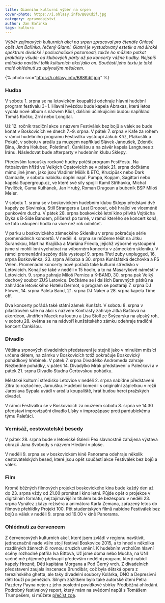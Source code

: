 ```yaml
---
title: Gianniho kulturní výběr na srpen
cover-photo: https://i.ohlasy.info/B88Kdif.jpg
category: zpravodajství
author: Jan Bařinka
tags: kultura
---
```


*Výběr zajímavých kulturních akcí na srpen zpracoval pro čtenáře Ohlasů opět Jan Bařinka, řečený Gianni. Gianni je vystudovaný estetik a má široké spektrum divácké i posluchačské pozornosti, takže ho můžete potkat prakticky všude: od klubových párty až po koncerty vážné hudby. Nejspíš málokdo navštíví tolik kulturních akcí jako on. Součástí jeho textu je také malé ohlédnutí za uplynulým měsícem.*

{% photo src="https://i.ohlasy.info/B88Kdif.jpg" %}

### Hudba

V sobotu 1. srpna se na letovickém koupališti odehraje hlavní hudební program festivalu 3+1. Hlavní hvězdou bude kapela Abraxas, která letos vydala nové album s názvem Klid!, dalšími účinkujícími budou například Tomáš Kočko, Zrní nebo Longital.

Už 12. ročník tradiční akce s názvem Festiválek bez bojů a válek se bude konat v Boskovicích ve dnech 7.–9. srpna. V pátek 7. srpna v Kafe za rohem v rámci hudebního programu Festiválku vystoupí Jakub Kříž, Ptakustik a Pokáč, v sobotu v areálu za muzeem například Slávek Janoušek, Zdeněk Bína, Jindra Holubec, Poletíme?, Čankišou a na závěr kapela Langtunes z Íránu. Následovat bude afterparty v hudebním klubu Sklepy.

Především fanoušky rockové hudby potěší program FestFestu. Na fotbalovém hřišti ve Velkých Opatovicích se v pátek 21. srpna dočkáme mimo jiné jmen, jako jsou Vladimír Mišík & ETC, Krucipüsk nebo Dark Gamballe, v sobotu nabídku doplní např. Pumpa, Kopjam, Sagittari nebo kapela Supergroup.cz, ve které své síly spojili Kamil Střihavka, Michal Pavlíček, Guma Kulhánek, Jan Hrubý, Roman Dragoun a bubeník BSP Miloš Meier.

V sobotu 1. srpna se v boskovickém hudebním klubu Sklepy představí dvě kapely ze Slovinska, Still Strangers a Last Dropout, obě hrající ve víceméně punkovém duchu. V pátek 28. srpna boskovické letní kino přivítá Vojtěcha Dyka s B-Side Bandem, přičemž po turné, v rámci kterého se koncert koná, se toto uskupení hodlá na více než rok odmlčet.

V parku u boskovického zámeckého Skleníku v srpnu pokračuje série promenádních koncertů. V neděli 4. srpna se můžeme těšit na Jitku Šuranskou, Martina Krajíčka a Mariána Friedla, jejichž výborné vystoupení jsme si mohli loni vychutnat na výborném koncertu v zámeckém skleníku. V rámci promenádní sezóny dále vystoupí 9. srpna Třetí zuby unplugged, 16. srpna Boskověnka, 23. srpna Alibaba a 30. srpna Kunštátská dechovka a FS Velen. Promenádní koncerty nově pořádá také kulturní středisko v Letovicích. Konají se také v neděli v 15 hodin, a to na Masarykově náměstí v Letovicích. 9. srpna zahraje Miloš Pernica a K-BAND, 30. srpna pak Velký dechový soubor ZUŠ Letovice. Dočkáme se i dalších Barevných pátků na zahrádce letovického Hotelu Dermot, o program se postarají 7. srpna DJ Flower, 14. srpna Paleta Band, 21. srpna DJ Naker a 28. srpna kapela Time off.

Dva koncerty pořádá také státní zámek Kunštát. V sobotu 8. srpna v pilastrovém sále na akci s názvem Kontrasty zahraje Jitka Baštová na akordeon, Jindřich Macek na loutnu a Lisa Stoll ze Švýcarska na alpský roh, v sobotu 28. května se na nádvoří kunštátského zámku odehraje tradiční koncert Čankišou.

### Divadlo

Většina srpnových divadelních představení je stejně jako v minulém měsíci určena dětem, na zámku v Boskovicích totiž pokračuje Boskovický pohádkový hřebínek. V pátek 7. srpna Divadélko Andromeda zahraje Nezbedné pohádky, v pátek 14. Divadýlko Mrak představení o Palečkovi a v pátek 21. srpna Divadlo Studna Čertovskou pohádku.

Městské kulturní středisko Letovice v neděli 2. srpna nabídne představení Zítra to roztočíme, Jaroušku. Hudební komedii s originální zápletkou v režii Jaroslava Sypala uvádí v areálu koupaliště, hrát budou herci pražských divadel.

V rámci Festiválku se v Boskovicích za muzeem sobotu 8. srpna ve 14.30 představí improvizační divadlo Lísky v improzápase proti pardubickému týmu Paleťáci.

### Vernisáž, cestovatelské besedy

V pátek 28. srpna bude v letovické Galerii Pex slavnostně zahájena výstava obrazů Jana Svobody s názvem Hledání v ploše.

V neděli 9. srpna se v boskovickém kině Panorama odehraje několik cestovatelských besed, které jsou opět součástí akce Festiválek bez bojů a válek.

### Film

Kromě běžných filmových projekcí boskovického kina bude každý den až do 23. srpna vždy od 21.00 promítat i kino letní. Půjde opět o projekce v digitálním formátu, nejzajímavějším titulem bude bezesporu v neděli 23. srpna Vynález zkázy režiséra a animátora Karla Zemana, zařazený letos do filmové přehlídky Projekt 100. Pět studentských filmů nabídne Festiválek bez bojů a válek v neděli 9. srpna od 19.00 v kině Panorama.

### Ohlédnutí za červencem

Z červencových kulturních akcí, které jsem zvládl v regionu navštívit, jednoznačně nade vším stojí festival Boskovice 2015, a to hned v několika rozdílných žánrech či rovnou druzích umění. K hudebním vrcholům hlavní scény rozhodně patřila Iva Bittová, Už jsme doma nebo Mucha, na UNI scéně mě příjemně překvapil především nedělní program, který nabídl kapely Hrozně, Děti kapitána Morgana a Pod Černý vrch. Z divadelních představení zaujala inscenace Brundibár, což byla dětská opera z terezínského ghetta, ale taky divadelní soubory Kolárka, DNO a Depresivní děti touží po penězích. Silným zážitkem bylo také autorské čtení Petra Pazdery Payna nejen z jeho poslední povídkové sbírky Předběžná ohledání. Podrobný festivalový report, který mám na svědomí napůl s Tomášem Trumpešem, si můžete [přečíst zde](http://ohlasy.info/clanky/2015/07/festivalova-reportaz.html).


